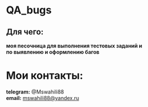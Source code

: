 # QA_bugs

## Для чего:

**моя песочница для выполнения тестовых заданий и <br> 
по выявлению и оформлению багов**

# Мои контакты:

**telegram:** @Mswahili88 <br>
**email:** mswahili88@yandex.ru